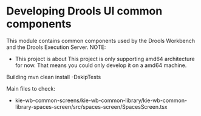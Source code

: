 Developing Drools UI common components
======================================

This module contains common components used by the Drools Workbench and the Drools Execution Server.
NOTE:
- This project is about
This project is only supporting amd64 architecture for now. That means you could only develop it on a amd64 machine.

Building
mvn clean install -DskipTests

Main files to check:
- kie-wb-common-screens/kie-wb-common-library/kie-wb-common-library-spaces-screen/src/spaces-screen/SpacesScreen.tsx








